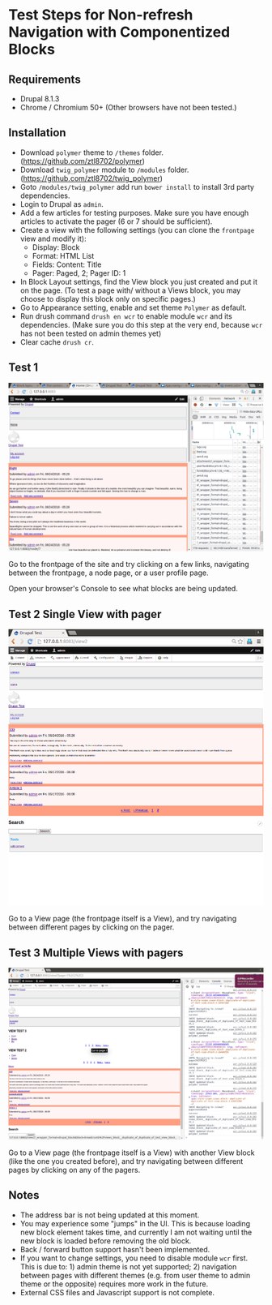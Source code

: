 # Test Steps for Non-refresh Navigation with Componentized Blocks
## Requirements
 - Drupal 8.1.3
 - Chrome / Chromium 50+ (Other browsers have not been tested.)

## Installation
 - Download `polymer` theme to `/themes` folder. (https://github.com/ztl8702/polymer)
 - Download `twig_polymer` module to `/modules` folder. (https://github.com/ztl8702/twig_polymer)
 - Goto `/modules/twig_polymer` add run `bower install` to install 3rd party dependencies.
 - Login to Drupal as `admin`.
 - Add a few articles for testing purposes. Make sure you have enough articles to activate the pager (6 or 7 should be sufficient). 
 - Create a view with the following settings (you can clone the `frontpage` view and modify it):
   - Display: Block
   - Format: HTML List
   - Fields: Content: Title
   - Pager: Paged, 2; Pager ID: 1
 - In Block Layout settings, find the View block you just created and put it on the page. (To test a page with/ without a Views block, you may choose to display this block only on specific pages.)
 - Go to Appearance setting, enable and set theme `Polymer` as default. 
 - Run drush command `drush en wcr` to enable module `wcr` and its dependencies. (Make sure you do this step at the very end, because `wcr` has not been tested on admin themes yet)
 - Clear cache `drush cr`.
 
## Test 1
![screenshot_1](frontpage.gif)

Go to the frontpage of the site and try clicking on a few links, navigating between the frontpage, a node page, or a user profile page.

Open your browser's Console to see what blocks are being updated.

## Test 2 Single View with pager
![screenshot_2](singleview.gif)

Go to a View page (the frontpage itself is a View), and try navigating between different pages by clicking on the pager.

## Test 3 Multiple Views with pagers
![screenshot_3](multiviews.gif)

Go to a View page (the frontpage itself is a View) with another View block (like the one you created before), and try navigating between different pages by clicking on any of the pagers.

## Notes
 - The address bar is not being updated at this moment.
 - You may experience some "jumps" in the UI. This is because loading new block element takes time, and currently I am not waiting until the new block is loaded before removing the old block.
 - Back / forward button support hasn't been implemented.
 - If you want to change settings, you need to disable module `wcr` first. This is due to: 1) admin theme is not yet supported; 2) navigation between pages with different themes (e.g. from user theme to admin theme or the opposite) requires more work in the future.
 - External CSS files and Javascript support is not complete.
